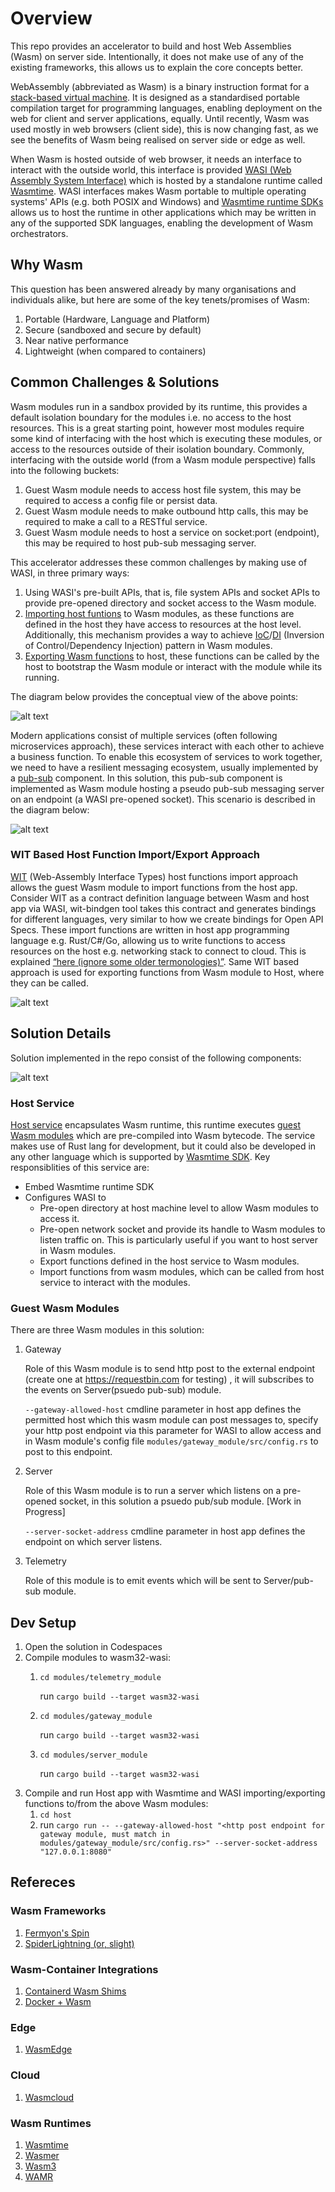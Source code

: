 # Overview

This repo provides an accelerator to build and host Web Assemblies (Wasm) on server side. Intentionally, it does not make use of any of the existing frameworks, this allows us to explain the core concepts better.

WebAssembly (abbreviated as Wasm) is a binary instruction format for a [stack-based virtual machine](https://andreabergia.com/stack-based-virtual-machines/). It is designed as a standardised portable compilation target for programming languages, enabling deployment on the web for client and server applications, equally. Until recently, Wasm was used mostly in web browsers (client side), this is now changing fast, as we see the benefits of Wasm being realised on server side or edge as well.

When Wasm is hosted outside of web browser, it needs an interface to interact with the outside world, this interface is provided [WASI (Web Assembly System Interface)](https://wasi.dev/) which is hosted by a standalone runtime called [Wasmtime](https://github.com/bytecodealliance/wasmtime). WASI interfaces makes Wasm portable to multiple operating systems' APIs (e.g. both POSIX and Windows) and [Wasmtime runtime SDKs](https://docs.wasmtime.dev/lang.html) allows us to host the runtime in other applications which may be written in any of the supported SDK languages, enabling the development of Wasm orchestrators.

## Why Wasm

This question has been answered already by many organisations and individuals alike, but here are some of the key tenets/promises of Wasm:

1. Portable (Hardware, Language and Platform)
2. Secure (sandboxed and secure by default)
3. Near native performance
4. Lightweight (when compared to containers)

## Common Challenges & Solutions

Wasm modules run in a sandbox provided by its runtime, this provides a default isolation boundary for the modules i.e. no access to the host resources. This is a great starting point, however most modules require some kind of interfacing with the host which is executing these modules, or access to the resources outside of their isolation boundary. Commonly, interfacing with the outside world (from a Wasm module perspective) falls into the following buckets:

1. Guest Wasm module needs to access host file system, this may be required to access a config file or persist data.
2. Guest Wasm module needs to make outbound http calls, this may be required to make a call to a RESTful service.
3. Guest Wasm module needs to host a service on socket:port (endpoint), this may be required to host pub-sub messaging server.

This accelerator addresses these common challenges by making use of WASI, in three primary ways:

1. Using WASI's pre-built APIs, that is, file system APIs and socket APIs to provide pre-opened directory and socket access to the Wasm module.
2. [Importing host funtions](#wit-based-host-function-importexport-approach) to Wasm modules, as these functions are defined in the host they have access to resources at the host level. Additionally, this mechanism provides a way to achieve [IoC](https://en.wikipedia.org/wiki/Inversion_of_control)/[DI](https://en.wikipedia.org/wiki/Dependency_injection) (Inversion of Control/Dependency Injection) pattern in Wasm modules.
3. [Exporting Wasm functions](#wit-based-host-function-importexport-approach) to host, these functions can be called by the host to bootstrap the Wasm module or interact with the module while its running.

The diagram below provides the conceptual view of the above points:

![alt text](images/wasm-wasi-conceptual.png "Web Assemblies and WASI Conceptual Diagram")

Modern applications consist of multiple services (often following microservices approach), these services interact with each other to achieve a business function. To enable this ecosystem of services to work together, we need to have a resilient messaging ecosystem, usually implemented by a [pub-sub](https://en.wikipedia.org/wiki/Publish%E2%80%93subscribe_pattern) component. In this solution, this pub-sub component is implemented as Wasm module hosting a pseudo pub-sub messaging server on an endpoint (a WASI pre-opened socket). This scenario is described in the diagram below:

![alt text](images/wasm-wasi-inter-service.png "Web Assemblies on Edge")

### WIT Based Host Function Import/Export Approach

[WIT](https://github.com/bytecodealliance/wit-bindgen) (Web-Assembly Interface Types) host functions import approach allows the guest Wasm module to import functions from the host app. Consider WIT as a contract definition language between Wasm and host app via WASI, wit-bindgen tool takes this contract and generates bindings for different languages, very similar to how we create bindings for Open API Specs. These import functions are written in host app programming language e.g. Rust/C#/Go, allowing us to write functions to access resources on the host e.g. networking stack to connect to cloud. This is explained [“here (ignore some older termonologies)”](https://radu-matei.com/blog/wasm-components-host-implementations/). Same WIT based approach is used for exporting functions from Wasm module to Host, where they can be called.

![alt text](images/wit-based-design.png "WIT Based Host Function Import Approach")

## Solution Details

Solution implemented in the repo consist of the following components:

![alt text](images/wasm_solution.png "Wasm Solution")

### Host Service

[Host service](host) encapsulates Wasm runtime, this runtime executes [guest Wasm modules](#guest-wasm-modules) which are pre-compiled into Wasm bytecode. The service makes use of Rust lang for development, but it could also be developed in any other language which is supported by [Wasmtime SDK](https://docs.wasmtime.dev/lang.html). Key responsiblities of this service are:

- Embed Wasmtime runtime SDK
- Configures WASI to
  - Pre-open directory at host machine level to allow Wasm modules to access it.
  - Pre-open network socket and provide its handle to Wasm modules to listen traffic on. This is particularly useful if you want to host server in Wasm modules.
  - Export functions defined in the host service to Wasm modules.
  - Import functions from wasm modules, which can be called from host service to interact with the modules.

### Guest Wasm Modules

There are three Wasm modules in this solution:

1. Gateway

    Role of this Wasm module is to send http post to the external endpoint (create one at https://requestbin.com for testing) , it will subscribes to the events on Server(psuedo pub-sub) module.

    `--gateway-allowed-host` cmdline parameter in host app defines the permitted host which this wasm module can post messages to, specify your http post endpoint via this parameter for WASI to allow access and in Wasm module's config file `modules/gateway_module/src/config.rs` to post to this endpoint.

2. Server

    Role of this Wasm module is to run a server which listens on a pre-opened socket, in this solution a psuedo pub/sub module. [Work in Progress]

    `--server-socket-address` cmdline parameter in host app defines the endpoint on which server listens.

3. Telemetry

    Role of this module is to emit events which will be sent to Server/pub-sub module.

## Dev Setup

1. Open the solution in Codespaces
2. Compile modules to wasm32-wasi:
    1. `cd modules/telemetry_module`

        run `cargo build --target wasm32-wasi`
    2. `cd modules/gateway_module`

        run `cargo build --target wasm32-wasi`
    3. `cd modules/server_module`

        run `cargo build --target wasm32-wasi`
3. Compile and run Host app with Wasmtime and WASI importing/exporting functions to/from the above Wasm modules:
    1. `cd host`
    2. run `cargo run -- --gateway-allowed-host "<http post endpoint for gateway module, must match in modules/gateway_module/src/config.rs>" --server-socket-address "127.0.0.1:8080"`

## Refereces

### Wasm Frameworks

1. [Fermyon's Spin](https://github.com/fermyon/spin)
2. [SpiderLightning (or, slight)](https://github.com/deislabs/spiderlightning)

### Wasm-Container Integrations

1. [Containerd Wasm Shims](https://github.com/deislabs/containerd-wasm-shims)
2. [Docker + Wasm](https://www.docker.com/blog/docker-wasm-technical-preview/)

### Edge

1. [WasmEdge](https://wasmedge.org/)

### Cloud

1. [Wasmcloud](https://wasmcloud.com/)

### Wasm Runtimes

1. [Wasmtime](https://wasmtime.dev/)
2. [Wasmer](https://wasmer.io/)
3. [Wasm3](https://github.com/wasm3/wasm3)
4. [WAMR](https://github.com/bytecodealliance/wasm-micro-runtime)
